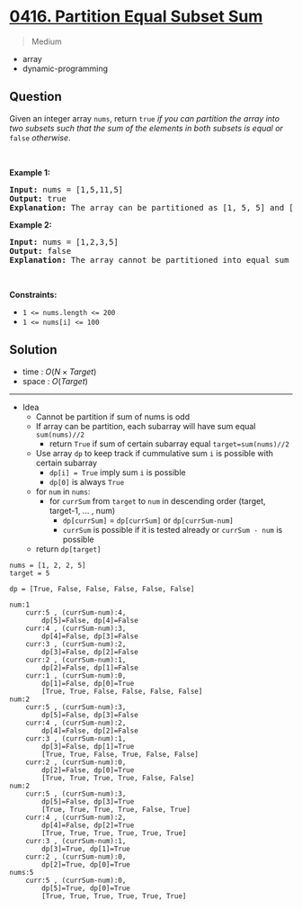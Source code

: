 # [0416. Partition Equal Subset Sum](https://leetcode.com/problems/partition-equal-subset-sum)


> Medium

- array
- dynamic-programming



## Question


<p>Given an integer array <code>nums</code>, return <code>true</code> <em>if you can partition the array into two subsets such that the sum of the elements in both subsets is equal or </em><code>false</code><em> otherwise</em>.</p>

<p>&nbsp;</p>
<p><strong class="example">Example 1:</strong></p>

<pre>
<strong>Input:</strong> nums = [1,5,11,5]
<strong>Output:</strong> true
<strong>Explanation:</strong> The array can be partitioned as [1, 5, 5] and [11].
</pre>

<p><strong class="example">Example 2:</strong></p>

<pre>
<strong>Input:</strong> nums = [1,2,3,5]
<strong>Output:</strong> false
<strong>Explanation:</strong> The array cannot be partitioned into equal sum subsets.
</pre>

<p>&nbsp;</p>
<p><strong>Constraints:</strong></p>

<ul>
	<li><code>1 &lt;= nums.length &lt;= 200</code></li>
	<li><code>1 &lt;= nums[i] &lt;= 100</code></li>
</ul>



## Solution

- time  : $O(N \times Target)$
- space : $O(Target)$

---


- Idea
	- Cannot be partition if sum of nums is odd
	- If array can be partition, each subarray will have sum equal `sum(nums)//2`
		- return `True` if sum of certain subarray equal `target=sum(nums)//2`
	- Use array `dp` to keep track if cummulative sum `i` is possible with certain subarray
		- `dp[i] = True` imply sum `i` is possible
		- `dp[0]` is always `True`
	- for `num` in `nums`:
		- for `currSum` from `target` to `num` in descending order (target, target-1, ... , num)
			- `dp[currSum]` = `dp[currSum]` or `dp[currSum-num]`
			- `currSum` is possible if it is tested already or `currSum - num` is possible
	- return `dp[target]`

```
nums = [1, 2, 2, 5] 
target = 5

dp = [True, False, False, False, False, False]

num:1
	curr:5 , (currSum-num):4,
		dp[5]=False, dp[4]=False
	curr:4 , (currSum-num):3,
		dp[4]=False, dp[3]=False
	curr:3 , (currSum-num):2,
		dp[3]=False, dp[2]=False
	curr:2 , (currSum-num):1,
		dp[2]=False, dp[1]=False
	curr:1 , (currSum-num):0,
		dp[1]=False, dp[0]=True
		[True, True, False, False, False, False]
num:2
	curr:5 , (currSum-num):3,
		dp[5]=False, dp[3]=False
	curr:4 , (currSum-num):2,
		dp[4]=False, dp[2]=False
	curr:3 , (currSum-num):1,
		dp[3]=False, dp[1]=True
		[True, True, False, True, False, False]
	curr:2 , (currSum-num):0,
		dp[2]=False, dp[0]=True
		[True, True, True, True, False, False]
num:2
	curr:5 , (currSum-num):3,
		dp[5]=False, dp[3]=True
		[True, True, True, True, False, True]
	curr:4 , (currSum-num):2,
		dp[4]=False, dp[2]=True
		[True, True, True, True, True, True]
	curr:3 , (currSum-num):1,
		dp[3]=True, dp[1]=True
	curr:2 , (currSum-num):0,
		dp[2]=True, dp[0]=True
nums:5
	curr:5 , (currSum-num):0,
		dp[5]=True, dp[0]=True
		[True, True, True, True, True, True]
```